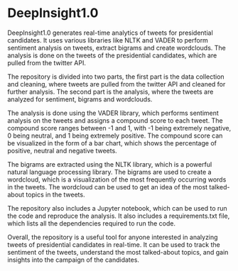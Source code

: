 # DeepInsight1.0

DeepInsight1.0 generates real-time analytics of tweets for presidential candidates. It uses various libraries like NLTK and VADER to perform sentiment analysis on tweets, extract bigrams and create wordclouds. The analysis is done on the tweets of the presidential candidates, which are pulled from the twitter API.

The repository is divided into two parts, the first part is the data collection and cleaning, where tweets are pulled from the twitter API and cleaned for further analysis. The second part is the analysis, where the tweets are analyzed for sentiment, bigrams and wordclouds.

The analysis is done using the VADER library, which performs sentiment analysis on the tweets and assigns a compound score to each tweet. The compound score ranges between -1 and 1, with -1 being extremely negative, 0 being neutral, and 1 being extremely positive. The compound score can be visualized in the form of a bar chart, which shows the percentage of positive, neutral and negative tweets.

The bigrams are extracted using the NLTK library, which is a powerful natural language processing library. The bigrams are used to create a wordcloud, which is a visualization of the most frequently occurring words in the tweets. The wordcloud can be used to get an idea of the most talked-about topics in the tweets.

The repository also includes a Jupyter notebook, which can be used to run the code and reproduce the analysis. It also includes a requirements.txt file, which lists all the dependencies required to run the code.

Overall, the repository is a useful tool for anyone interested in analyzing tweets of presidential candidates in real-time. It can be used to track the sentiment of the tweets, understand the most talked-about topics, and gain insights into the campaign of the candidates.
